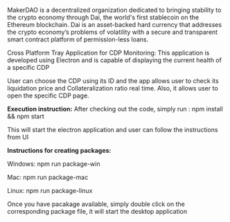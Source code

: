 MakerDAO is a decentralized organization dedicated to bringing stability to the crypto economy through Dai, the world's first stablecoin on the Ethereum blockchain. Dai is an asset-backed hard currency that addresses the crypto economy’s problems of volatility with a secure and transparent smart contract platform of permission-less loans.

Cross Platform Tray Application for CDP Monitoring:
This application is developed using Electron and is capable of displaying the current health of a specific CDP

User can choose the CDP using its ID and the app allows user to check its liquidation price and Collateralization ratio real time. Also, it allows user
to open the specific CDP page. 

**Execution instruction:**
After checking out the code, simply run :
  npm install && npm start

This will start the electron application and user can follow the instructions from UI

**Instructions for creating packages:**

Windows: npm run package-win

Mac: npm run package-mac

Linux: npm run package-linux

Once you have pacakage available, simply double click on the corresponding package file, it will start the desktop application
